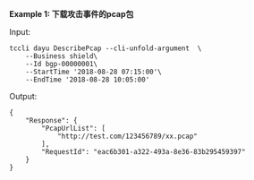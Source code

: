 **Example 1: 下载攻击事件的pcap包**



Input: 

```
tccli dayu DescribePcap --cli-unfold-argument  \
    --Business shield\
    --Id bgp-00000001\
    --StartTime '2018-08-28 07:15:00'\
    --EndTime '2018-08-28 10:05:00'
```

Output: 
```
{
    "Response": {
        "PcapUrlList": [
            "http://test.com/123456789/xx.pcap"
        ],
        "RequestId": "eac6b301-a322-493a-8e36-83b295459397"
    }
}
```

